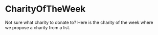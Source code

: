 # CharityOfTheWeek
Not sure what charity to donate to? Here is the charity of the week where we propose a charity from a list. 
